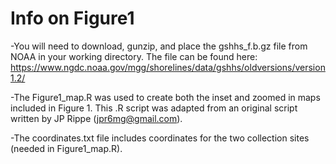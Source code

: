 # Info on Figure1

-You will need to download, gunzip, and place the gshhs_f.b.gz file from NOAA in your working directory. The file can be found here:
https://www.ngdc.noaa.gov/mgg/shorelines/data/gshhs/oldversions/version1.2/

-The Figure1_map.R was used to create both the inset and zoomed in maps included in Figure 1. This .R script was adapted from an original script written by JP Rippe (jpr6mg@gmail.com).

-The coordinates.txt file includes coordinates for the two collection sites (needed in Figure1_map.R).


